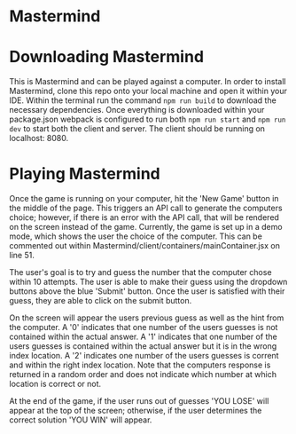 # Mastermind

# Downloading Mastermind
This is Mastermind and can be played against a computer. In order to install Mastermind, clone this repo onto your local machine and open it within your IDE. Within the terminal run the command ```npm run build``` to download the necessary dependencies. Once everything is downloaded within your package.json webpack is configured to run both ```npm run start``` and ```npm run dev``` to start both the client and server. The client should be running on localhost: 8080.

# Playing Mastermind
Once the game is running on your computer, hit the 'New Game' button in the middle of the page. This triggers an API call to generate the computers choice; however, if there is an error with the API call, that will be rendered on the screen instead of the game. Currently, the game is set up in a demo mode, which shows the user the choice of the computer. This can be commented out within Mastermind/client/containers/mainContainer.jsx on line 51. 

The user's goal is to try and guess the number that the computer chose within 10 attempts. The user is able to make their guess using the dropdown buttons above the blue 'Submit' button. Once the user is satisfied with their guess, they are able to click on the submit button. 

On the screen will appear the users previous guess as well as the hint from the computer. A '0' indicates that one number of the users guesses is not contained within the actual answer. A '1' indicates that one number of the users guesses is contained within the actual answer but it is in the wrong index location. A '2' indicates one number of the users guesses is corrent and within the right index location. Note that the computers response is returned in a random order and does not indicate which number at which location is correct or not. 

At the end of the game, if the user runs out of guesses 'YOU LOSE' will appear at the top of the screen; otherwise, if the user determines the correct solution 'YOU WIN' will appear. 
